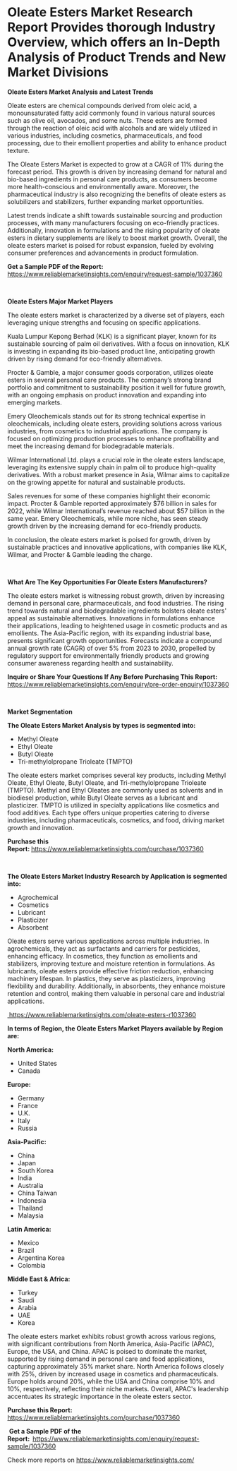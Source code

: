 <p><h1>Oleate Esters Market Research Report Provides thorough Industry Overview, which offers an In-Depth Analysis of Product Trends and New Market Divisions</h1></p><p><strong>Oleate Esters Market Analysis and Latest Trends</strong></p>
<p><p>Oleate esters are chemical compounds derived from oleic acid, a monounsaturated fatty acid commonly found in various natural sources such as olive oil, avocados, and some nuts. These esters are formed through the reaction of oleic acid with alcohols and are widely utilized in various industries, including cosmetics, pharmaceuticals, and food processing, due to their emollient properties and ability to enhance product texture.</p><p>The Oleate Esters Market is expected to grow at a CAGR of 11% during the forecast period. This growth is driven by increasing demand for natural and bio-based ingredients in personal care products, as consumers become more health-conscious and environmentally aware. Moreover, the pharmaceutical industry is also recognizing the benefits of oleate esters as solubilizers and stabilizers, further expanding market opportunities. </p><p>Latest trends indicate a shift towards sustainable sourcing and production processes, with many manufacturers focusing on eco-friendly practices. Additionally, innovation in formulations and the rising popularity of oleate esters in dietary supplements are likely to boost market growth. Overall, the oleate esters market is poised for robust expansion, fueled by evolving consumer preferences and advancements in product formulation.</p></p>
<p><strong>Get a Sample PDF of the Report:&nbsp;</strong> <a href="https://www.reliablemarketinsights.com/enquiry/request-sample/1037360?utm_campaign=3293&utm_medium=2&utm_source=Github&utm_content=ia&utm_term=02042025&utm_id=oleate-esters">https://www.reliablemarketinsights.com/enquiry/request-sample/1037360</a></p>
<p>&nbsp;</p>
<p><strong>Oleate Esters Major Market Players</strong></p>
<p><p>The oleate esters market is characterized by a diverse set of players, each leveraging unique strengths and focusing on specific applications. </p><p>Kuala Lumpur Kepong Berhad (KLK) is a significant player, known for its sustainable sourcing of palm oil derivatives. With a focus on innovation, KLK is investing in expanding its bio-based product line, anticipating growth driven by rising demand for eco-friendly alternatives.</p><p>Procter & Gamble, a major consumer goods corporation, utilizes oleate esters in several personal care products. The company’s strong brand portfolio and commitment to sustainability position it well for future growth, with an ongoing emphasis on product innovation and expanding into emerging markets. </p><p>Emery Oleochemicals stands out for its strong technical expertise in oleochemicals, including oleate esters, providing solutions across various industries, from cosmetics to industrial applications. The company is focused on optimizing production processes to enhance profitability and meet the increasing demand for biodegradable materials.</p><p>Wilmar International Ltd. plays a crucial role in the oleate esters landscape, leveraging its extensive supply chain in palm oil to produce high-quality derivatives. With a robust market presence in Asia, Wilmar aims to capitalize on the growing appetite for natural and sustainable products.</p><p>Sales revenues for some of these companies highlight their economic impact. Procter & Gamble reported approximately $76 billion in sales for 2022, while Wilmar International’s revenue reached about $57 billion in the same year. Emery Oleochemicals, while more niche, has seen steady growth driven by the increasing demand for eco-friendly products.</p><p>In conclusion, the oleate esters market is poised for growth, driven by sustainable practices and innovative applications, with companies like KLK, Wilmar, and Procter & Gamble leading the charge.</p></p>
<p>&nbsp;</p>
<p><strong>What Are The Key Opportunities For Oleate Esters Manufacturers?</strong></p>
<p><p>The oleate esters market is witnessing robust growth, driven by increasing demand in personal care, pharmaceuticals, and food industries. The rising trend towards natural and biodegradable ingredients bolsters oleate esters' appeal as sustainable alternatives. Innovations in formulations enhance their applications, leading to heightened usage in cosmetic products and as emollients. The Asia-Pacific region, with its expanding industrial base, presents significant growth opportunities. Forecasts indicate a compound annual growth rate (CAGR) of over 5% from 2023 to 2030, propelled by regulatory support for environmentally friendly products and growing consumer awareness regarding health and sustainability.</p></p>
<p><strong>Inquire or Share Your Questions If Any Before Purchasing This Report:</strong> <a href="https://www.reliablemarketinsights.com/enquiry/pre-order-enquiry/1037360?utm_campaign=3293&utm_medium=2&utm_source=Github&utm_content=ia&utm_term=02042025&utm_id=oleate-esters">https://www.reliablemarketinsights.com/enquiry/pre-order-enquiry/1037360</a></p>
<p>&nbsp;</p>
<p><strong>Market Segmentation</strong></p>
<p><strong>The Oleate Esters Market Analysis by types is segmented into:</strong></p>
<p><ul><li>Methyl Oleate</li><li>Ethyl Oleate</li><li>Butyl Oleate</li><li>Tri-methylolpropane Trioleate (TMPTO)</li></ul></p>
<p><p>The oleate esters market comprises several key products, including Methyl Oleate, Ethyl Oleate, Butyl Oleate, and Tri-methylolpropane Trioleate (TMPTO). Methyl and Ethyl Oleates are commonly used as solvents and in biodiesel production, while Butyl Oleate serves as a lubricant and plasticizer. TMPTO is utilized in specialty applications like cosmetics and food additives. Each type offers unique properties catering to diverse industries, including pharmaceuticals, cosmetics, and food, driving market growth and innovation.</p></p>
<p><strong>Purchase this Report:&nbsp;</strong><a href="https://www.reliablemarketinsights.com/purchase/1037360?utm_campaign=3293&utm_medium=2&utm_source=Github&utm_content=ia&utm_term=02042025&utm_id=oleate-esters">https://www.reliablemarketinsights.com/purchase/1037360</a></p>
<p>&nbsp;</p>
<p><strong>The Oleate Esters Market Industry Research by Application is segmented into:</strong></p>
<p><ul><li>Agrochemical</li><li>Cosmetics</li><li>Lubricant</li><li>Plasticizer</li><li>Absorbent</li></ul></p>
<p><p>Oleate esters serve various applications across multiple industries. In agrochemicals, they act as surfactants and carriers for pesticides, enhancing efficacy. In cosmetics, they function as emollients and stabilizers, improving texture and moisture retention in formulations. As lubricants, oleate esters provide effective friction reduction, enhancing machinery lifespan. In plastics, they serve as plasticizers, improving flexibility and durability. Additionally, in absorbents, they enhance moisture retention and control, making them valuable in personal care and industrial applications.</p></p>
<p><a href="https://www.reliablemarketinsights.com/oleate-esters-r1037360?utm_campaign=3293&utm_medium=2&utm_source=Github&utm_content=ia&utm_term=02042025&utm_id=oleate-esters">&nbsp;https://www.reliablemarketinsights.com/oleate-esters-r1037360</a></p>
<p><strong>In terms of Region, the Oleate Esters Market Players available by Region are:</strong></p>
<p>
    <p> <strong> North America: </strong>
        <ul>
            <li>United States</li>
            <li>Canada</li>
        </ul>
        </p> 
    <p> <strong> Europe: </strong>
        <ul>
            <li>Germany</li>
            <li>France</li>
            <li>U.K.</li>
            <li>Italy</li>
            <li>Russia</li>
        </ul>
        </p> 
    <p> <strong> Asia-Pacific: </strong>
        <ul>
            <li>China</li>
            <li>Japan</li>
            <li>South Korea</li>
            <li>India</li>
            <li>Australia</li>
            <li>China Taiwan</li>
            <li>Indonesia</li>
            <li>Thailand</li>
            <li>Malaysia</li>
        </ul>
        </p> 
    <p> <strong> Latin America: </strong>
        <ul>
            <li>Mexico</li>
            <li>Brazil</li>
            <li>Argentina Korea</li>
            <li>Colombia</li>
        </ul>
        </p> 
    <p> <strong> Middle East & Africa: </strong>
        <ul>
            <li>Turkey</li>
            <li>Saudi</li>
            <li>Arabia</li>
            <li>UAE</li>
            <li>Korea</li>
        </ul>
    </p>
    </p>
<p><p>The oleate esters market exhibits robust growth across various regions, with significant contributions from North America, Asia-Pacific (APAC), Europe, the USA, and China. APAC is poised to dominate the market, supported by rising demand in personal care and food applications, capturing approximately 35% market share. North America follows closely with 25%, driven by increased usage in cosmetics and pharmaceuticals. Europe holds around 20%, while the USA and China comprise 10% and 10%, respectively, reflecting their niche markets. Overall, APAC's leadership accentuates its strategic importance in the oleate esters sector.</p></p>
<p><strong>Purchase this Report: </strong><a href="https://www.reliablemarketinsights.com/purchase/1037360?utm_campaign=3293&utm_medium=2&utm_source=Github&utm_content=ia&utm_term=02042025&utm_id=oleate-esters">https://www.reliablemarketinsights.com/purchase/1037360</a></p>
<p>&nbsp;<strong>Get a Sample PDF of the Report:&nbsp;&nbsp;</strong><a href="https://www.reliablemarketinsights.com/enquiry/request-sample/1037360?utm_campaign=3293&utm_medium=2&utm_source=Github&utm_content=ia&utm_term=02042025&utm_id=oleate-esters">https://www.reliablemarketinsights.com/enquiry/request-sample/1037360</a></p>
<p><strong></strong></p>
<p>Check more reports on <a href="https://www.reliablemarketinsights.com/?utm_campaign=3293&utm_medium=2&utm_source=Github&utm_content=ia&utm_term=02042025&utm_id=oleate-esters">https://www.reliablemarketinsights.com/</a></p>